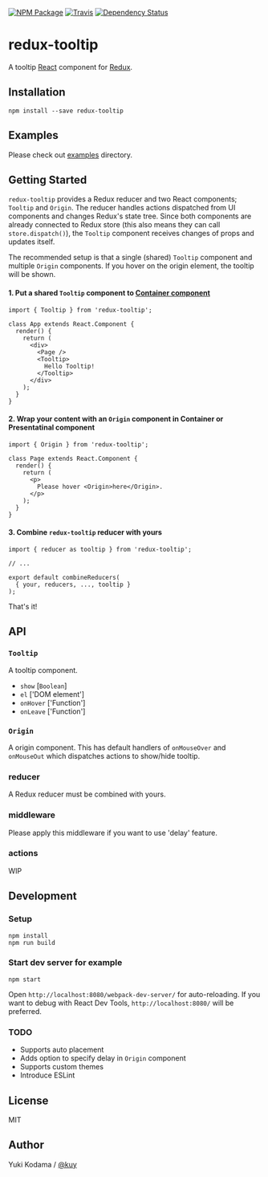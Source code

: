 [![NPM Package][npm_img]][npm_site]
[![Travis][ci_img]][ci_site]
[![Dependency Status][david_img]][david_site]

# redux-tooltip

A tooltip [React](https://facebook.github.io/react/) component for [Redux](https://github.com/rackt/redux).

## Installation

```
npm install --save redux-tooltip
```

## Examples

Please check out [examples](https://github.com/kuy/redux-tooltip/tree/master/examples) directory.

## Getting Started

`redux-tooltip` provides a Redux reducer and two React components; `Tooltip` and `Origin`.
The reducer handles actions dispatched from UI components and changes Redux's state tree.
Since both components are already connected to Redux store (this also means they can call `store.dispatch()`),
the `Tooltip` component receives changes of props and updates itself.

The recommended setup is that a single (shared) `Tooltip` component and multiple `Origin` components.
If you hover on the origin element, the tooltip will be shown.

#### 1. Put a shared `Tooltip` component to [Container component](https://medium.com/@dan_abramov/smart-and-dumb-components-7ca2f9a7c7d0#.lek6bm8mf)

```
import { Tooltip } from 'redux-tooltip';

class App extends React.Component {
  render() {
    return (
      <div>
        <Page />
        <Tooltip>
          Hello Tooltip!
        </Tooltip>
      </div>
    );
  }
}
```

#### 2. Wrap your content with an `Origin` component in Container or Presentatinal component

```
import { Origin } from 'redux-tooltip';

class Page extends React.Component {
  render() {
    return (
      <p>
        Please hover <Origin>here</Origin>.
      </p>
    );
  }
}
```

#### 3. Combine `redux-tooltip` reducer with yours

```
import { reducer as tooltip } from 'redux-tooltip';

// ...

export default combineReducers(
  { your, reducers, ..., tooltip }
);
```

That's it!

## API

### `Tooltip`

A tooltip component.

+ `show` [`Boolean`]
+ `el` ['DOM element']
+ `onHover` ['Function']
+ `onLeave` ['Function']

### `Origin`

A origin component. This has default handlers of `onMouseOver` and `onMouseOut`
which dispatches actions to show/hide tooltip.

### reducer

A Redux reducer must be combined with yours.

### middleware

Please apply this middleware if you want to use 'delay' feature.

### actions

WIP

## Development

### Setup

```
npm install
npm run build
```

### Start dev server for example

```
npm start
```

Open `http://localhost:8080/webpack-dev-server/` for auto-reloading.
If you want to debug with React Dev Tools, `http://localhost:8080/` will be preferred.

### TODO

+ Supports auto placement
+ Adds option to specify delay in `Origin` component
+ Supports custom themes
+ Introduce ESLint

## License

MIT

## Author

Yuki Kodama / [@kuy](https://twitter.com/kuy)

[npm_img]: https://img.shields.io/npm/v/redux-tooltip.svg
[npm_site]: https://www.npmjs.org/package/redux-tooltip
[ci_img]: https://img.shields.io/travis/kuy/redux-tooltip/master.svg?style=flat-square
[ci_site]: https://travis-ci.org/rackt/reselect
[david_img]: https://img.shields.io/david/kuy/redux-tooltip.svg
[david_site]: https://david-dm.org/kuy/redux-tooltip
